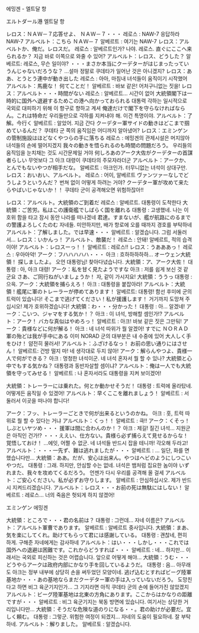 에밍겐 - 엘트달 항

エルトダール港
엘트달 항

レロス：ＮＡＷ－７応答せよ、 ＮＡＷ－７・・・
레로스 : NAW-7 응답하라 NAW-7
アルベルト：こちら ＮＡＷ－７
알베르트 : 여기는 NAW-7
レロス：アルベルトか、俺だ。レロスだ。
레로스 : 알베르트인가? 나야. 레로스.
直ぐにここへ来られるか？
지금 바로 이쪽으로 와줄 수 있어?
アルベルト：レロス、どうした？
알베르트: 레로스, 무슨 일이야?
・・・まさか本当にクーデターがはじまったっていうんじゃないだろうな？
...설마 정말로 쿠데타가 일어난 것은 아니겠지?
レロス：ああ、とうとう連中が動き出した
레로스 : 아아, 마침내 녀석들이 움직이기 시작했어
アルベルト：馬鹿な！ 何てことだ！
알베르트 : 바보 같은! 어처구니없는 짓을!
レロス：アルベルト・・・時間がない
레로스 : 알베르트... 시간이 없어
大統領閣下は一時的に国外へ退避するためこの港へ向かっておられる
대통력 각하는 일시적으로 국외로 대피하기 위해 이 항구로 향하고 계셔
俺達だけで閣下を守らなければならん。これは特命だ
우리들만으로 각하를 지켜내야 해. 이건 특명이야.
アルベルト：了解。今行く
알베르트 : 알았어. 지금 간다
クーデター軍サイドの動きはどこまで掴めているんだ？
쿠데타 군 쪽의 움직임은 어디까지 알아냈어?
レロス：エミンゲンの管制施設はほどなくやつらの手に落ちる
레로스 : 에밍겐의 관제시설은 머지않아 녀석들의 손에 떨어지겠지
我々の動きを悟られるのも時間の問題だろう。
우리들의 움직임을 눈치채는 것도 시간문제일 거야
何しろあのアーク大佐がクーデターの首謀者らしい
무엇보다 그 아크 대령이 쿠데타의 주모자라더군
アルベルト：アークか、とんでもないやつが相手だな。
알베르트 : 아크인가. 터무니없는 녀석이 상대구만.
レロス：おいおい、アルベルト。
레로스 : 어이, 알베르트
ヴァンツァーなしでどうしようというんだ？
번쳐 없이 어떻게 하려는 거야?
クーデター軍が攻めて来たらやばいじゃないか！！
쿠데타 군이 공격해오면 위험하잖아!!

レロス：アルベルト。大統領のご到着だ
레로스 : 알베르트. 대통령이 도착한다
大統領：ご苦労。私はこの護衛艦でしばらく国を離れる
대통령 : 고생했네. 나는 이 호위 함을 타고 잠시 동안 나라를 떠나겠네
君達。すまないが、艦が航路にのるまでの警護よろしくたのむ
자네들. 미안하지만, 배가 항로에 오를 때까지 경호를 부탁하네
アルベルト：了解しました。では早速・・・
알베르트 : 알겠습니다. 그럼 서둘러서...
レロス：いかんっ！ アルベルト、敵襲だ！
레로스 : 안돼!  알베르트, 적의 습격이야!
アルベルト：レロスーっ！！
알베르트 : 레로스!!
レロス：うあああっ！
레로스 : 우아아악!
アーク：フハハハハハ・・・
아크 : 흐하하하하하...
オーウェン大統領！ 探しましたよ。
오언 대통령님! 찾아다녔습니다.
大統領：ア、アーク大佐！
대통령 : 아, 아크 대령!
アーク：私を甘く見たようですな
아크 : 저를 쉽게 보신 것 같군요
さあ、ご同行ねがいましょうか！
자, 같이 가시지요!
大統領：ううっ
대통령 : 으윽.
アーク：大統領を捕らえろ！
아크 : 대통령을 붙잡아라!
アルベルト：大統領！艦尾に軍のトレーラーが停めてあります！
알베르트: 대통령! 함선 후미에 군의 트럭이 있습니다!
そこまで逃げてください！私が援護します！
거기까지 도망쳐 주십시오! 제가 호위하겠습니다!
大統領：わ・・・分かった！
대통령 : 아... 알겠네!
アーク：こいつ、ジャマをする気か！？
아크 : 이 녀석, 방해할 셈인가!?
アルベルト：アーク！ バカな真似はやめろっ！
알베르트 : 아크! 바보 같은 짓은 그만둬!
アーク：貴様などに何が解る！
아크 : 네 녀석 따위가 뭘 알겠어!
すでに ＮＯＲＡＤ軍の殆どは我が手中にある
이미  NORAD 군의 대부분은 내 수중에 있어
大人しく手をひけ！
얌전히 물러서!
アルベルト：ふざけるなっ！ お前の思い通りにはさせん！
알베르트: 건방 떨지 마! 네 생각대로 두지 않아!
アーク：解らんやつよ、貴様一人で何ができる？
아크 : 멍청한 녀석이군. 네 녀석 혼자서 뭘 할 수 있나?
大統領と心中でもする気かね？
대통령과 동반자살할 셈이냐?
アルベルト：俺は一人でも大統領を守ってみせる！
알베르트 : 나 혼자서라도 대통령을 지켜 보이겠어!

大統領：トレーラーには乗れた。何とか動かせそうだ！
대통령 : 트럭에 올라탔네. 어떻게든 움직일 수 있겠어!
アルベルト：早くここを離れましょう！
알베르트 : 서둘러서 이곳을 떠나야 합니다!

アーク：フッ、トレーラーごときで何が出来るというのかね。
아크 : 훗, 트럭 따위로 뭘 할 수 있다는 거냐
アルベルト：くっ！！
알베르트 : 큭!!
アーク：くそっ！ しぶといヤツめ・・・ 援軍は間に合わんのか！？
아크 : 제길! 질긴 녀석... 지원군은 아직인 건가!?
 ・・・ええい、仕方ない。貴様ら必ず捕らえて見せるからな！覚悟しておけ！
 ...에잇, 어쩔 수 없군. 네 녀석들 반드시 잡을 테니까! 각오해 두라고!
アルベルト：・・・一先ず、難は逃れましたが・・・
알베르트 : ... 일단, 화를 면했습니다만...
大統領：ああ。だが、安心は出来ん。やつはヘビのようにしつこいやつだ。
대통령 : 그래. 하지만, 안심할 수는 없네. 녀석은 뱀처럼 집요한 놈이야
いずれまた、我々を攻めてくるだろう。
언젠가 다시 우리를 공격해 올 걸세
アルベルト：ご安心ください。私が必ずお守りします。
알베르트 : 안심하십시오. 제가 반드시 지켜드리겠습니다.
アルベルト：レロス・・・お前の死は無駄にはしない！
알베르트 : 레로스... 너의 죽음은 헛되게 하지 않겠어!

エミンゲン
에밍겐

大統領：ところで・・・君の名前は？
대통령 : 그런데... 자네 이름은?
アルベルト：アルベルト軍曹であります。
알베르트 : 알베르트 중사입니다.
大統領：まあ、気を楽にしてくれ。助けてもらって君には感謝している。
대통령 : 괜찮네, 편히 하게. 구해준 자네에게는 감사하네
アルベルト：はい・・・しかし・・・これでは国外への退避は困難です。これからどうすれば・・・
알베르트 : 네... 하지만... 이래서는 국외로 피신하는 것은 어렵습니다. 앞으로 어떻게 해야...
大統領：うむ・・・どうやらアークは政府内部にかなり手を回しているようだ。
대통령 : 음... 아무래도 아크는 정부 내부에 상당히 손을 써두었던 모양이네.
逃げ込むとすればビーグ陸軍基地か・・・あの基地ならまだクーデター軍の手は入っていないだろう。
도망친다고 하면 비그 육군기지인가... 그 기지라면 아직 쿠데타 군의 손에 들어가진 않았겠지
アルベルト：ビーグ陸軍基地は北東の方角にあります。ここからはかなりの距離ですが・・・
알베르트 : 비그 육군기지는 북동 방면에 있습니다. 여기서는 상당한 거리입니다만...
大統領：そうだな危険な道のりになる・・。君の助けが必要だ。宜しく頼む。
대통령 : 그렇군. 위험한 여정이 되겠지... 자네의 도움이 필요하네. 잘 부탁하네.
アルベルト：解りました。
알베르토 : 알겠습니다.
